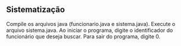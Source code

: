 ## Sistematização
Compile os arquivos java (funcionario.java e sistema.java).
Execute o arquivo sistema.java.
Ao iniciar o programa, digite o identificador do funcionário que deseja buscar.
Para sair do programa, digite 0.
